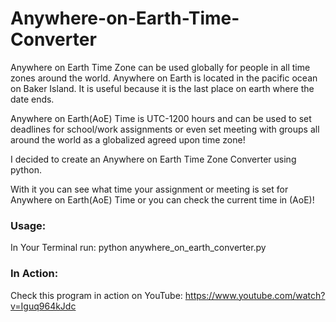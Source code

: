 # Anywhere-on-Earth-Time-Converter
Anywhere on Earth Time Zone can be used globally for people in all time zones around the world. Anywhere on Earth is located in the pacific ocean on Baker Island. It is useful because it is the last place on earth where the date ends. 

Anywhere on Earth(AoE) Time is UTC-1200 hours and can be used to set deadlines for school/work assignments or even set meeting with groups all around the world as a globalized agreed upon time zone!

I decided to create an Anywhere on Earth Time Zone Converter using python. 

With it you can see what time your assignment or meeting is set for Anywhere on Earth(AoE) Time or you can check the current time in (AoE)!

### Usage: 

In Your Terminal run: python anywhere_on_earth_converter.py

### In Action:

Check this program in action on YouTube: https://www.youtube.com/watch?v=Iguq964kJdc
